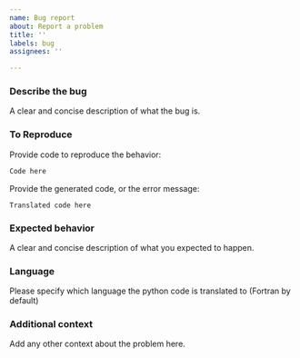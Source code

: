 ```yaml
---
name: Bug report
about: Report a problem
title: ''
labels: bug
assignees: ''

---
```


### Describe the bug
A clear and concise description of what the bug is.

### To Reproduce
Provide code to reproduce the behavior:
```python
Code here
```

Provide the generated code, or the error message:
```bash/fortran/c
Translated code here
```

### Expected behavior
A clear and concise description of what you expected to happen.

### Language
Please specify which language the python code is translated to (Fortran by default)

### Additional context
Add any other context about the problem here.
